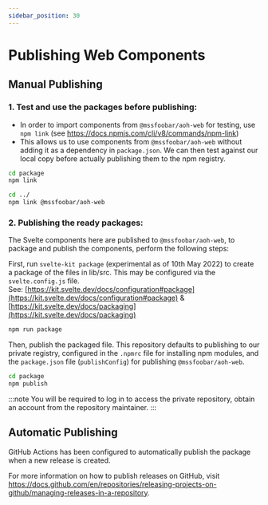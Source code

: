 ```yaml
---
sidebar_position: 30
---
```


# Publishing Web Components

## Manual Publishing

### 1. Test and use the packages before publishing:

-   In order to import components from `@mssfoobar/aoh-web` for testing, use `npm link`
    (see https://docs.npmjs.com/cli/v8/commands/npm-link)
-   This allows us to use components from `@mssfoobar/aoh-web` without adding it as a dependency in `package.json`.
    We can then test against our local copy before actually publishing them to the npm registry.

```bash
cd package
npm link

cd ../
npm link @mssfoobar/aoh-web
```

### 2. Publishing the ready packages:

The Svelte components here are published to `@mssfoobar/aoh-web`, to package and publish the components,
perform the following steps:

First, run `svelte-kit package` (experimental as of 10th May 2022) to create a package of the files in lib/src.
This may be configured via the `svelte.config.js` file.  
See: [https://kit.svelte.dev/docs/configuration#package](https://kit.svelte.dev/docs/configuration#package) & [https://kit.svelte.dev/docs/packaging](https://kit.svelte.dev/docs/packaging)

```bash
npm run package
```

Then, publish the packaged file. This repository defaults to publishing to our private registry, configured in the `.npmrc` file for installing npm modules, and the `package.json` file (`publishConfig`) for publishing `@mssfoobar/aoh-web`.

```bash
cd package
npm publish
```

:::note
You will be required to log in to access the private repository, obtain an account from the repository maintainer.
:::

## Automatic Publishing

GitHub Actions has been configured to automatically publish the package when a new release is created.

For more information on how to publish releases on GitHub, visit
https://docs.github.com/en/repositories/releasing-projects-on-github/managing-releases-in-a-repository.
